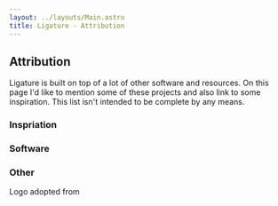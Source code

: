 ```yaml
---
layout: ../layouts/Main.astro
title: Ligature - Attribution
---
```


## Attribution

Ligature is built on top of a lot of other software and resources.
On this page I'd like to mention some of these projects and also link to some inspiration.
This list isn't intended to be complete by any means.

### Inspriation



### Software

### Other

Logo adopted from 